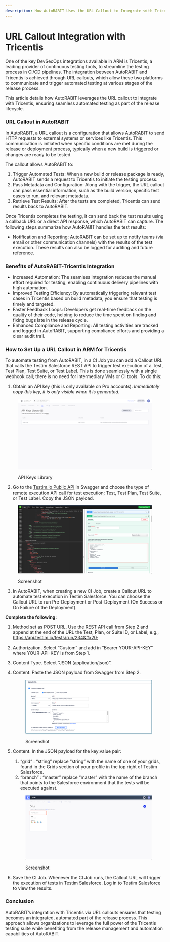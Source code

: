 ```yaml
---
description: How AutoRABIT Uses the URL Callout to Integrate with Tricentis
---
```


# URL Callout Integration with Tricentis

One of the key DevSecOps integrations available in ARM is Tricentis, a leading provider of continuous testing tools, to streamline the testing process in CI/CD pipelines. The integration between AutoRABIT and Tricentis is achieved through URL callouts, which allow these two platforms to communicate and trigger automated testing at various stages of the release process.&#x20;

This article details how AutoRABIT leverages the URL callout to integrate with Tricentis, ensuring seamless automated testing as part of the release lifecycle.&#x20;

### **URL Callout in AutoRABIT**&#x20;

In AutoRABIT, a URL callout is a configuration that allows AutoRABIT to send HTTP requests to external systems or services like Tricentis. This communication is initiated when specific conditions are met during the release or deployment process, typically when a new build is triggered or changes are ready to be tested.&#x20;

The callout allows AutoRABIT to:&#x20;

1. Trigger Automated Tests: When a new build or release package is ready, AutoRABIT sends a request to Tricentis to initiate the testing process.&#x20;
2. Pass Metadata and Configuration: Along with the trigger, the URL callout can pass essential information, such as the build version, specific test cases to run, and relevant metadata.&#x20;
3. Retrieve Test Results: After the tests are completed, Tricentis can send results back to AutoRABIT.&#x20;

Once Tricentis completes the testing, it can send back the test results using a callback URL or a direct API response, which AutoRABIT can capture. The following steps summarize how AutoRABIT handles the test results:&#x20;

* Notification and Reporting: AutoRABIT can be set up to notify teams (via email or other communication channels) with the results of the test execution. These results can also be logged for auditing and future reference.&#x20;

### Benefits of AutoRABIT-Tricentis Integration&#x20;

* Increased Automation: The seamless integration reduces the manual effort required for testing, enabling continuous delivery pipelines with high automation.&#x20;
* Improved Testing Efficiency: By automatically triggering relevant test cases in Tricentis based on build metadata, you ensure that testing is timely and targeted.&#x20;
* Faster Feedback Loops: Developers get real-time feedback on the quality of their code, helping to reduce the time spent on finding and fixing bugs late in the release cycle.&#x20;
* Enhanced Compliance and Reporting: All testing activities are tracked and logged in AutoRABIT, supporting compliance efforts and providing a clear audit trail.&#x20;

### How to Set Up a URL Callout in ARM for Tricentis

To automate testing from AutoRABIT, in a CI Job you can add a Callout URL that calls the Testim Salesforce REST API to trigger test execution of a Test, Test Plan, Test Suite, or Test Label. This is done seamlessly with a single webhook call; there is no need for intermediary VMs or CI tools. To do this:&#x20;

1. Obtain an API key (this is only available on Pro accounts). _Immediately copy this key, it is only visible when it is generated._&#x20;

<figure><img src="../../../.gitbook/assets/image (9) (1) (1).png" alt=""><figcaption><p>API Keys Library</p></figcaption></figure>

2. Go to the [Testim.io Public API](https://editor.swagger.io/?url=https://raw.githubusercontent.com/testimio/public-openapi/main/api.yaml) in Swagger and choose the type of remote execution API call for test execution; Test, Test Plan, Test Suite, or Test Label. Copy the JSON payload.&#x20;

<figure><img src="../../../.gitbook/assets/image (1) (1) (1) (1) (1) (1) (1) (1) (1).png" alt=""><figcaption><p>Screenshot</p></figcaption></figure>

3. In AutoRABIT, when creating a new CI Job, create a Callout URL to automate test execution in Testim Salesforce. You can choose the Callout URL to run Pre-Deployment or Post-Deployment (On Success or On Failure of the Deployment).

**Complete the following:**&#x20;

1. Method set as POST URL. Use the REST API call from Step 2 and append at the end of the URL the Test, Plan, or Suite ID, or Label, e.g., https://api.testim.io/tests/run/234&#x20;
2. Authorization. Select “Custom” and add in “Bearer YOUR-API-KEY” where YOUR-API-KEY is from Step 1.&#x20;
3. Content Type. Select “JSON (application/json)”.
4.  Content. Paste the JSON payload from Swagger from Step 2.



    <figure><img src="../../../.gitbook/assets/image (2) (1) (1) (1) (1) (1) (1) (1).png" alt=""><figcaption><p>Screenshot</p></figcaption></figure>
5.  Content. In the JSON payload for the key:value pair:

    1. “grid” : “string” replace “string” with the name of one of your grids, found in the Grids section of your profile in the top right of Testim Salesforce.
    2. “branch” : “master” replace “master” with the name of the branch that points to the Salesforce environment that the tests will be executed against.

    <figure><img src="../../../.gitbook/assets/image (3) (1) (1) (1) (1) (1) (1) (1).png" alt=""><figcaption><p>Screenshot</p></figcaption></figure>
6. &#x20;Save the CI Job. Whenever the CI Job runs, the Callout URL will trigger the execution of tests in Testim Salesforce. Log in to Testim Salesforce to view the results.&#x20;

### Conclusion&#x20;

AutoRABIT’s integration with Tricentis via URL callouts ensures that testing becomes an integrated, automated part of the release process. This approach allows organizations to leverage the full power of the Tricentis testing suite while benefiting from the release management and automation capabilities of AutoRABIT. &#x20;

&#x20;
